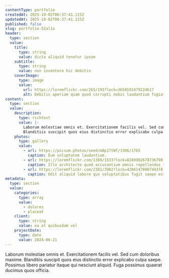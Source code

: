 ```yaml
---
contentType: portfolio
createdAt: 2025-10-02T06:37:41.115Z
updatedAt: 2025-10-02T06:37:41.115Z
published: false
slug: portfolio-52al1a
header:
  type: section
  value:
    title:
      type: string
      value: dicta aliquid tenetur ipsum
    subtitle:
      type: string
      value: non inventore hic debitis
    coverImage:
      type: image
      value:
        url: https://loremflickr.com/265/193?lock=3658592479224617
        alt: Debitis aperiam quam quod corrupti nobis laudantium fugiat.
content:
  type: section
  value:
    description:
      type: richtext
      value: |-
        Laborum molestiae omnis et. Exercitationem facilis vel. Sed cum doloribus maxime.
        Blanditiis suscipit quos eius distinctio error explicabo culpa saepe. Possimus libero pariatur itaque qui nesciunt aliquid. Fuga possimus quaerat ducimus quos officia.
    photos:
      type: gallery
      value:
        - url: https://picsum.photos/seed/m8p17tWf/3306/1765
          caption: Eum voluptatem laudantium.
        - url: https://loremflickr.com/1389/1533?lock=8289902678736790
          caption: Illo architecto quod accusantium omnis repellendus totam.
        - url: https://loremflickr.com/2381/3902?lock=4204147800744378
          caption: Odit aliquid labore quo voluptatibus fugit saepe est.
metadata:
  type: section
  value:
    categories:
      type: array
      value:
        - dolores
        - placeat
    client:
      type: string
      value: ea at quibusdam vel
    projectDate:
      type: date
      value: 2024-06-21
---
```


Laborum molestiae omnis et. Exercitationem facilis vel. Sed cum doloribus maxime.
Blanditiis suscipit quos eius distinctio error explicabo culpa saepe. Possimus libero pariatur itaque qui nesciunt aliquid. Fuga possimus quaerat ducimus quos officia.